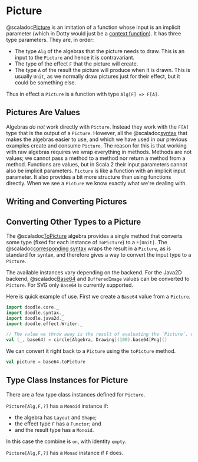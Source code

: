 # Picture

@scaladoc[Picture](doodle.algebra.Picture) is an imitation of a function whose input is an implicit parameter (which in Dotty would just be a [context function][context-function]). It has three type parameters. They are, in order:

- The type `Alg` of the algebras that the picture needs to draw. This is an input to the `Picture` and hence it is contravariant.
- The type of the effect `F` that the picture will create.
- The type `A` of the result the picture will produce when it is drawn. This is usually `Unit`, as we normally draw pictures just for their effect, but it could be something else.

Thus in effect a `Picture` is a function with type `Alg[F] => F[A]`.


## Pictures Are Values

Algebras *do not* work directly with `Picture`. Instead they work with the `F[A]` type that is the output of a `Picture`. However, all the @scaladoc[syntax](doodle.syntax.index) that makes the algebras easier to use, and which we have used in our previous examples create and consume `Picture`. The reason for this is that working with raw algebras requires we wrap everything in methods. Methods are not values; we cannot pass a method to a method nor return a method from a method. Functions are values, but in Scala 2 their input parameters cannot also be implicit parameters. `Picture` is like a function with an implicit input parameter. It also provides a bit more structure than using functions directly. When we see a `Picture` we know exactly what we're dealing with.

[context-function]: https://dotty.epfl.ch/docs/reference/contextual/context-functions.html


## Writing and Converting Pictures


## Converting Other Types to a Picture

The @scaladoc[ToPicture](doodle.algebra.ToPicture) algebra provides a single method that converts some type (fixed for each instance of `ToPicture`) to a `F[Unit]`. The @scaladoc[corresponding syntax](doodle.syntax.ToPictureSyntax) wraps the result in a `Picture`, as is standard for syntax, and therefore gives a way to convert the input type to a `Picture`.

The available instances vary depending on the backend. For the Java2D backend, @scaladoc[Base64](doodle.core.Base64) and `BufferedImage` values can be converted to `Picture`. For SVG only `Base64` is currently supported.

Here is quick example of use. First we create a `Base64` value from a `Picture`.

```scala mdoc:silent
import doodle.core._
import doodle.syntax._
import doodle.java2d._
import doodle.effect.Writer._
```
```scala mdoc
// The value we throw away is the result of evaluating the `Picture`, which is `Unit`.
val (_, base64) = circle[Algebra, Drawing](100).base64[Png]()
```

We can convert it right back to a `Picture` using the `toPicture` method.

```scala
val picture = base64.toPicture
```


## Type Class Instances for Picture

There are a few type class instances defined for `Picture`.

`Picture[Alg,F,?]` has a `Monoid` instance if:

- the algebra has `Layout` and `Shape`;
- the effect type `F` has a `Functor`; and
- and the result type has a `Monoid`.
   
In this case the combine is `on`, with identity `empty`.

`Picture[Alg,F,?]` has a `Monad` instance if `F` does.
